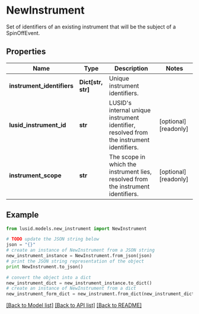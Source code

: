 # NewInstrument

Set of identifiers of an existing instrument that will be the subject of a SpinOffEvent.

## Properties
Name | Type | Description | Notes
------------ | ------------- | ------------- | -------------
**instrument_identifiers** | **Dict[str, str]** | Unique instrument identifiers. | 
**lusid_instrument_id** | **str** | LUSID&#39;s internal unique instrument identifier, resolved from the instrument identifiers. | [optional] [readonly] 
**instrument_scope** | **str** | The scope in which the instrument lies, resolved from the instrument identifiers. | [optional] [readonly] 

## Example

```python
from lusid.models.new_instrument import NewInstrument

# TODO update the JSON string below
json = "{}"
# create an instance of NewInstrument from a JSON string
new_instrument_instance = NewInstrument.from_json(json)
# print the JSON string representation of the object
print NewInstrument.to_json()

# convert the object into a dict
new_instrument_dict = new_instrument_instance.to_dict()
# create an instance of NewInstrument from a dict
new_instrument_form_dict = new_instrument.from_dict(new_instrument_dict)
```
[[Back to Model list]](../README.md#documentation-for-models) [[Back to API list]](../README.md#documentation-for-api-endpoints) [[Back to README]](../README.md)


